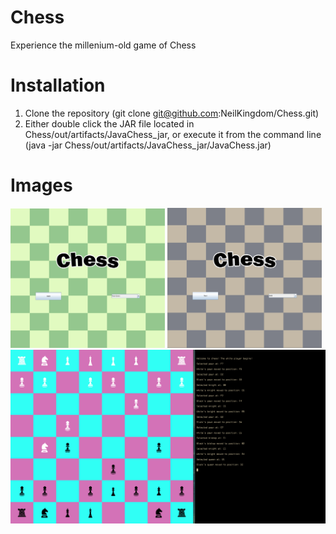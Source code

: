 # Chess

Experience the millenium-old game of Chess 

# Installation

1. Clone the repository (git clone git@github.com:NeilKingdom/Chess.git)
2. Either double click the JAR file located in Chess/out/artifacts/JavaChess_jar, or execute
it from the command line (java -jar Chess/out/artifacts/JavaChess_jar/JavaChess.jar)

# Images

<div>
    <img src="./img/start_menu_1.png" width="49%" alt="Splash Screen (Green)"/>
    <img src="./img/start_menu_2.png" width="49%" alt="Splash Screen (Drab)"/>
</div>
<img src="./img/gameplay.png" alt="Gameplay"/>

